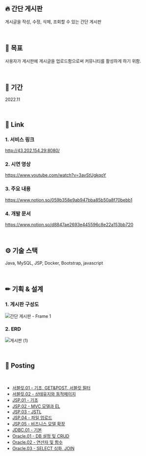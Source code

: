 ## 🔥 간단 게시판
게시글을 작성, 수정, 삭제, 조회할 수 있는 간단 게시판

<br>

## 🏅 목표
사용자가 게시판에 게시글을 업로드함으로써 커뮤니티를 활성하게 하기 위함.

<br>

## 📆 기간
2022.11

<br>

## 🔗 Link

### 1. 서비스 링크

http://43.202.154.29:8080/

### 2. 시연 영상

https://www.youtube.com/watch?v=3avStUgkqoY

### 3. 주요 내용

https://www.notion.so/059b358e9ab947bba85b50a8f70bebb1

### 4. 개발 문서

https://www.notion.so/d8847ae2693e445596c8e22a153bb720

<br>

## ⚙️ 기술 스택

Java, MySQL, JSP, Docker, Bootstrap, javascript

<br>

## ✏ 기획 & 설계

### 1. 게시판 구성도
  ![간단 게시판 - Frame 1](https://github.com/ehgus5825/JSP-notice-board/assets/57056674/210b0edb-ccd0-4eb1-82d6-82b7f0eaed78)

### 2. ERD
  ![게시판 (1)](https://github.com/ehgus5825/JSP-notice-board/assets/57056674/f2032785-8e6b-419a-a3de-4454f1edaefc)

<br>

## 📝 Posting

<br>

- [서블릿.01 - 기초, GET&POST, 서블릿 필터](https://velog.io/@ehgus5825/%EC%84%9C%EB%B8%94%EB%A6%BF.01-%EA%B8%B0%EC%B4%88-GETPOST-%EC%84%9C%EB%B8%94%EB%A6%BF-%ED%95%84%ED%84%B0)
- [서블릿.02 - 상태유지와 동적페이지](https://velog.io/@ehgus5825/%EC%84%9C%EB%B8%94%EB%A6%BF.02-%EC%83%81%ED%83%9C%EC%9C%A0%EC%A7%80%EC%99%80-%EB%8F%99%EC%A0%81%ED%8E%98%EC%9D%B4%EC%A7%80)
- [JSP.01 - 기초](https://velog.io/@ehgus5825/JSP.01-%EA%B8%B0%EC%B4%88)
- [JSP.02 - MVC 모델과 EL](https://velog.io/@ehgus5825/JSP.02-MVC-%EB%AA%A8%EB%8D%B8%EA%B3%BC-EL)
- [JSP.03 - JSTL](https://velog.io/@ehgus5825/JSP.03-JSTL-x3joknh0)
- [JSP.04 - 파일 업로드](https://velog.io/@ehgus5825/JSP.04-%ED%8C%8C%EC%9D%BC-%EC%97%85%EB%A1%9C%EB%93%9C)
- [JSP.05 - 비즈니스 모델 확장](https://velog.io/@ehgus5825/JSP.05-%EB%B9%84%EC%A6%88%EB%8B%88%EC%8A%A4-%EB%AA%A8%EB%8D%B8)
- [JDBC.01 - 기본](https://velog.io/@ehgus5825/JDBC.01-%EA%B8%B0%EB%B3%B8)
- [Oracle.01 - DB 설정 및 CRUD](https://velog.io/@ehgus5825/Oracle.01-DB-%EC%84%A4%EC%A0%95-%EB%B0%8F-CRUD)
- [Oracle.02 - 연산자 및 함수](https://velog.io/@ehgus5825/Oracle.02-%EC%97%B0%EC%82%B0%EC%9E%90-%EB%B0%8F-%ED%95%A8%EC%88%98)
- [Oracle.03 - SELECT 심화, JOIN](https://velog.io/@ehgus5825/Oracle.03-SELECT-%EC%8B%AC%ED%99%94-JOIN)
